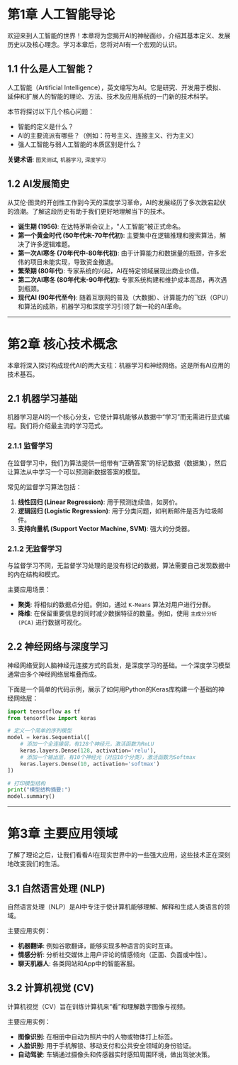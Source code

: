 # 第1章 人工智能导论

欢迎来到人工智能的世界！本章将为您揭开AI的神秘面纱，介绍其基本定义、发展历史以及核心理念。学习本章后，您将对AI有一个宏观的认识。

## 1.1 什么是人工智能？

人工智能（Artificial Intelligence），英文缩写为AI。它是研究、开发用于模拟、延伸和扩展人的智能的理论、方法、技术及应用系统的一门新的技术科学。

本节将探讨以下几个核心问题：
- 智能的定义是什么？
- AI的主要流派有哪些？（例如：符号主义、连接主义、行为主义）
- 强人工智能与弱人工智能的本质区别是什么？

**关键术语**: `图灵测试`, `机器学习`, `深度学习`

## 1.2 AI发展简史

从艾伦·图灵的开创性工作到今天的深度学习革命，AI的发展经历了多次跌宕起伏的浪潮。了解这段历史有助于我们更好地理解当下的技术。

- **诞生期 (1956)**: 在达特茅斯会议上，"人工智能"被正式命名。
- **第一个黄金时代 (50年代末-70年代初)**: 主要集中在逻辑推理和搜索算法，解决了许多逻辑难题。
- **第一次AI寒冬 (70年代中-80年代初)**: 由于计算能力和数据量的瓶颈，许多宏伟的项目未能实现，导致资金撤退。
- **繁荣期 (80年代)**: 专家系统的兴起，AI在特定领域展现出商业价值。
- **第二次AI寒冬 (80年代末-90年代初)**: 专家系统构建和维护成本高昂，再次遇到瓶颈。
- **现代AI (90年代至今)**: 随着互联网的普及（大数据）、计算能力的飞跃（GPU）和算法的成熟，机器学习和深度学习引领了新一轮的AI革命。

---

# 第2章 核心技术概念

本章将深入探讨构成现代AI的两大支柱：机器学习和神经网络。这是所有AI应用的技术基石。

## 2.1 机器学习基础

机器学习是AI的一个核心分支，它使计算机能够从数据中“学习”而无需进行显式编程。我们将介绍最主流的学习范式。

### 2.1.1 监督学习

在监督学习中，我们为算法提供一组带有“正确答案”的标记数据（数据集），然后让算法从中学习一个可以预测新数据答案的模型。

常见的监督学习算法包括：
1.  **线性回归 (Linear Regression)**: 用于预测连续值，如房价。
2.  **逻辑回归 (Logistic Regression)**: 用于分类问题，如判断邮件是否为垃圾邮件。
3.  **支持向量机 (Support Vector Machine, SVM)**: 强大的分类器。

### 2.1.2 无监督学习

与监督学习不同，无监督学习处理的是没有标记的数据，算法需要自己发现数据中的内在结构和模式。

主要应用场景：
- **聚类**: 将相似的数据点分组。例如，通过 `K-Means` 算法对用户进行分群。
- **降维**: 在保留重要信息的同时减少数据特征的数量。例如，使用 `主成分分析 (PCA)` 进行数据可视化。

## 2.2 神经网络与深度学习

神经网络受到人脑神经元连接方式的启发，是深度学习的基础。一个深度学习模型通常由多个神经网络层堆叠而成。

下面是一个简单的代码示例，展示了如何用Python的Keras库构建一个基础的神经网络层：
```python
import tensorflow as tf
from tensorflow import keras

# 定义一个简单的序列模型
model = keras.Sequential([
    # 添加一个全连接层，有128个神经元，激活函数为ReLU
    keras.layers.Dense(128, activation='relu'),
    # 添加一个输出层，有10个神经元（对应10个分类），激活函数为Softmax
    keras.layers.Dense(10, activation='softmax')
])

# 打印模型结构
print("模型结构摘要:")
model.summary()
```

---

# 第3章 主要应用领域

了解了理论之后，让我们看看AI在现实世界中的一些强大应用，这些技术正在深刻地改变我们的生活。

## 3.1 自然语言处理 (NLP)

自然语言处理（NLP）是AI中专注于使计算机能够理解、解释和生成人类语言的领域。

主要应用实例：
- **机器翻译**: 例如谷歌翻译，能够实现多种语言的实时互译。
- **情感分析**: 分析社交媒体上用户评论的情感倾向（正面、负面或中性）。
- **聊天机器人**: 各类网站和App中的智能客服。

## 3.2 计算机视觉 (CV)

计算机视觉（CV）旨在训练计算机来“看”和理解数字图像与视频。

主要应用实例：
- **图像识别**: 在相册中自动为照片中的人物或物体打上标签。
- **人脸识别**: 用于手机解锁、移动支付和公共安全领域的身份验证。
- **自动驾驶**: 车辆通过摄像头和传感器实时感知周围环境，做出驾驶决策。
